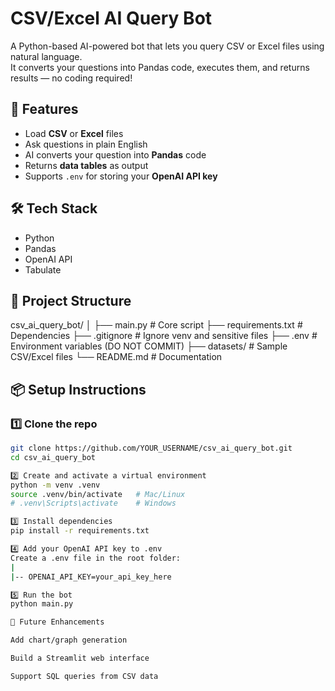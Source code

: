# CSV/Excel AI Query Bot

A Python-based AI-powered bot that lets you query CSV or Excel files using natural language.  
It converts your questions into Pandas code, executes them, and returns results — no coding required!

## 🚀 Features
- Load **CSV** or **Excel** files
- Ask questions in plain English
- AI converts your question into **Pandas** code
- Returns **data tables** as output
- Supports `.env` for storing your **OpenAI API key**

## 🛠 Tech Stack
- Python
- Pandas
- OpenAI API
- Tabulate

## 📂 Project Structure

csv_ai_query_bot/
│
├── main.py # Core script
├── requirements.txt # Dependencies
├── .gitignore # Ignore venv and sensitive files
├── .env # Environment variables (DO NOT COMMIT)
├── datasets/ # Sample CSV/Excel files
└── README.md # Documentation

## 📦 Setup Instructions

### 1️⃣ Clone the repo
```bash
git clone https://github.com/YOUR_USERNAME/csv_ai_query_bot.git
cd csv_ai_query_bot

2️⃣ Create and activate a virtual environment
python -m venv .venv
source .venv/bin/activate   # Mac/Linux
# .venv\Scripts\activate    # Windows

3️⃣ Install dependencies
pip install -r requirements.txt

4️⃣ Add your OpenAI API key to .env
Create a .env file in the root folder:
|
|-- OPENAI_API_KEY=your_api_key_here

5️⃣ Run the bot
python main.py

📌 Future Enhancements

Add chart/graph generation

Build a Streamlit web interface

Support SQL queries from CSV data